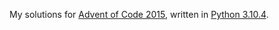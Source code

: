 My solutions for [Advent of Code 2015](https://adventofcode.com/2015), written in [Python 3.10.4](https://www.python.org/).
